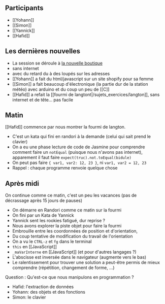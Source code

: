 ## Participants

* [[Yohann]]
* [[Simon]]
* [[Yannick]]
* [[Hafid]]

## Les dernières nouvelles

* La session se déroule à [la nouvelle boutique](http://ut7.fr/blog/2016/06/02/passe-a-la-boutique.html)
* sans internet
* avec du retard du à des loupés sur les adresses
* [[Yohann]] a fait du html/javascript sur un site shopify pour sa femme
* [[Simon]] a fait beaucoup d'électronique (la partie dur de la station météo) avec arduino et du coup un peu de [[C]]
* [[Hafid]] a refait la [[fourmi de langtont|/sujets_exercices/langton]], sans internet et de tête... pas facile

## Matin

[[Hafid]] commence par nous montrer la fourmi de langton. 

* C'est un kata qui fini en randori à la demande (celui qui sait prend le clavier)
* On a eu une phase lecture de code de Jasmine pour comprendre comment faire un `notEqual` (puisque nous n'avons pas internet), apparement il faut faire `expect(truc).not.toEqual(bidule)`
* On peut pas faire `{ var1, var2: 12, 23 }`, ni `var1, var2 = 12, 23`
* Rappel : chaque programme renvoie quelque chose

## Après midi

On continue comme ce matin, c'est un peu les vacances (pas de décrassage après 15 jours de pauses)

* On démarre en Randori comme ce matin sur la fourmi
* On fini par un Kata de Yannick
* Yannick sent les rookies fatigué, dur reprise ?
* Nous avons explorer la piste objet pour faire la fourmi
* Embrouille entre les coordonnées de position et d'orientation,
* Du coup tentative de modification du travail de l'orientation
* On a vu le `CTRL-z` et `fg` dans le terminal
* `this` en [[JavaScript]]
* `_maVarInterne` en [[JavaScript]] (et pour d'autres langages ?)
* L'abscisse est inversée dans le navigateur (augmente vers le bas)
* Le ralentissement pour trouver une solution a peut-être permis de mieux comprendre (répétition, changement de forme, ...)

Question : Qu'est-ce que nous manipulons en programmation ?

* Hafid: l'extraction de données
* Yohann: des objets et des fonctions
* Simon: le clavier
